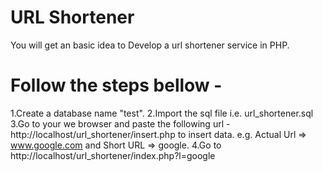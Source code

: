# URL Shortener
  You will get an basic idea to Develop a url shortener service in PHP. 

# Follow the steps bellow -
  1.Create a database name "test".
  2.Import the sql file i.e. url_shortener.sql
  3.Go to your we browser and paste the following url - http://localhost/url_shortener/insert.php  to insert data. e.g. Actual Url => www.google.com and Short URL => google.
  4.Go to http://localhost/url_shortener/index.php?l=google